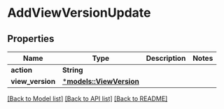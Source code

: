 # AddViewVersionUpdate

## Properties
Name | Type | Description | Notes
------------ | ------------- | ------------- | -------------
**action** | **String** |  | 
**view_version** | [***models::ViewVersion**](ViewVersion.md) |  | 

[[Back to Model list]](../README.md#documentation-for-models) [[Back to API list]](../README.md#documentation-for-api-endpoints) [[Back to README]](../README.md)


